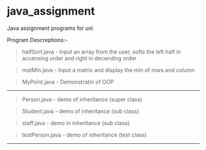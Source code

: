 # java_assignment
Java assignment programs for uni 

Program Descreptions:-

> halfSort.java     - Input an array from the user, softs the left half in accensing order and right in decending order

> matMin.java       - Input a matrix and display the min of rows and column

> MyPoint.java      - Demonstratin of OOP
-------------------------------------------------------------------------------------------------------------------------
> Person.java       - demo of inheritance (super class)

> Student.java      - demo of inheritance (sub class)

> staff.java        - demo in inheritance (sub class)

> testPerson.java   - demo of inheritance (test class)
-------------------------------------------------------------------------------------------------------------------------
